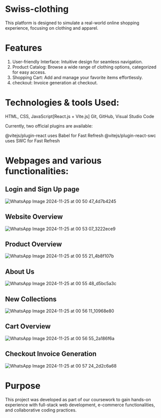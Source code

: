 # Swiss-clothing
This platform is designed to simulate a real-world online shopping experience, focusing on clothing and apparel.

# Features
1. User-friendly Interface: Intuitive design for seamless navigation.
2. Product Catalog: Browse a wide range of clothing options, categorized for easy access.
3. Shopping Cart: Add and manage your favorite items effortlessly.
4. checkout: Invoice generation at checkout.

# Technologies & tools Used:
HTML, CSS, JavaScript[React.js + Vite.js]
Git, GitHub, Visual Studio Code


Currently, two official plugins are available:


@vitejs/plugin-react uses Babel for Fast Refresh
@vitejs/plugin-react-swc uses SWC for Fast Refresh

# Webpages and various functionalities:
## Login and Sign Up page
![WhatsApp Image 2024-11-25 at 00 50 47_4d7b4245](https://github.com/user-attachments/assets/e5460fcf-becd-4088-97c8-b67d7203e830)
## Website Overview
![WhatsApp Image 2024-11-25 at 00 53 07_3222ece9](https://github.com/user-attachments/assets/bf0e449b-f3e0-4f78-9fc7-b304135b2dd1)
## Product Overview
![WhatsApp Image 2024-11-25 at 00 55 21_4b8f107b](https://github.com/user-attachments/assets/ee5783a1-828b-4786-ab26-dbc4e3eab61b)
## About Us
![WhatsApp Image 2024-11-25 at 00 55 48_d5bc5a3c](https://github.com/user-attachments/assets/26b30551-05b8-4618-90c2-0aae9241fffa)
## New Collections
![WhatsApp Image 2024-11-25 at 00 56 11_10968e80](https://github.com/user-attachments/assets/946904d8-e794-4c67-843f-53a4315efe53)
## Cart Overview
![WhatsApp Image 2024-11-25 at 00 56 55_2a186f6a](https://github.com/user-attachments/assets/d0ac54dc-3730-4c2d-af8c-5da86948f32f)
## Checkout Invoice Generation
![WhatsApp Image 2024-11-25 at 00 57 24_2d2c6a68](https://github.com/user-attachments/assets/01d64e8f-70b2-43d2-b489-ac2ca33f28e9)


# Purpose
This project was developed as part of our coursework to gain hands-on experience with full-stack web development, e-commerce functionalities, and collaborative coding practices.

